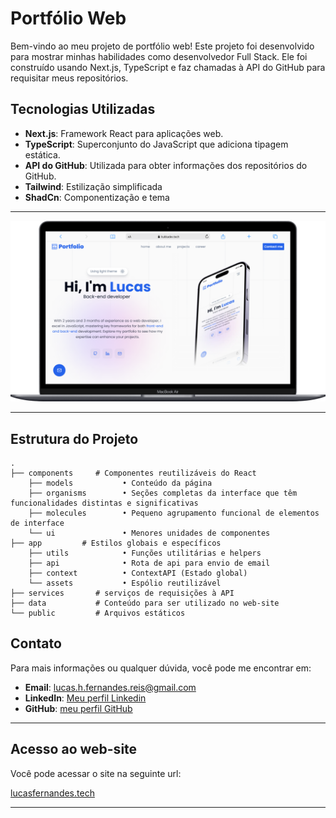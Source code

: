# Portfólio Web

Bem-vindo ao meu projeto de portfólio web! Este projeto foi desenvolvido para mostrar minhas habilidades como desenvolvedor Full Stack. Ele foi construído usando Next.js, TypeScript e faz chamadas à API do GitHub para requisitar meus repositórios.

## Tecnologias Utilizadas

- **Next.js**: Framework React para aplicações web.
- **TypeScript**: Superconjunto do JavaScript que adiciona tipagem estática.
- **API do GitHub**: Utilizada para obter informações dos repositórios do GitHub.
- **Tailwind**: Estilização simplificada
- **ShadCn**: Componentização e tema

---

![alt text](/public//images//show.png)

---

## Estrutura do Projeto

```plaintext
.
├── components     # Componentes reutilizáveis do React
    ├── models           • Conteúdo da página
    ├── organisms        • Seções completas da interface que têm funcionalidades distintas e significativas
    ├── molecules        • Pequeno agrupamento funcional de elementos de interface
    └── ui               • Menores unidades de componentes
├── app         # Estilos globais e específicos
    ├── utils            • Funções utilitárias e helpers
    ├── api              • Rota de api para envio de email
    ├── context          • ContextAPI (Estado global)
    └── assets           • Espólio reutilizável
├── services       # serviços de requisições à API
├── data           # Conteúdo para ser utilizado no web-site
└── public         # Arquivos estáticos

```

## Contato

Para mais informações ou qualquer dúvida, você pode me encontrar em:

- **Email**: lucas.h.fernandes.reis@gmail.com
- **LinkedIn**: [Meu perfil Linkedin](https://linkedin.com/in/lucasfernandesreis)
- **GitHub**: [meu perfil GitHub](https://github.com/lucasfernandes20)

---

## Acesso ao web-site

Você pode acessar o site na seguinte url:

[lucasfernandes.tech](https://lucasfernandes.tech)

---
